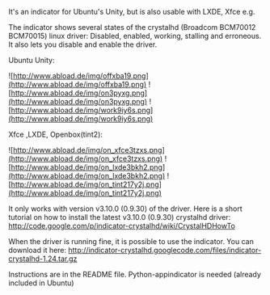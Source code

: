 It's an indicator for Ubuntu's Unity, but is also usable with LXDE, Xfce e.g.

The indicator shows several states of the crystalhd (Broadcom BCM70012 BCM70015) linux driver:
Disabled, enabled, working, stalling and erroneous.
It also lets you disable and enable the driver.

Ubuntu Unity:

![http://www.abload.de/img/offxba19.png](http://www.abload.de/img/offxba19.png)
![http://www.abload.de/img/on3pyxg.png](http://www.abload.de/img/on3pyxg.png)
![http://www.abload.de/img/work9iy6s.png](http://www.abload.de/img/work9iy6s.png)

Xfce ,LXDE, Openbox(tint2):

![http://www.abload.de/img/on_xfce3tzxs.png](http://www.abload.de/img/on_xfce3tzxs.png)
![http://www.abload.de/img/on_lxde3bkh2.png](http://www.abload.de/img/on_lxde3bkh2.png)
![http://www.abload.de/img/on_tint217y2j.png](http://www.abload.de/img/on_tint217y2j.png)

It only works with version v3.10.0 (0.9.30) of the driver.
Here is a short tutorial on how to install the latest v3.10.0 (0.9.30) crystalhd driver:
http://code.google.com/p/indicator-crystalhd/wiki/CrystalHDHowTo

When the driver is running fine, it is possible to use the indicator. You can download it here: http://indicator-crystalhd.googlecode.com/files/indicator-crystalhd-1.24.tar.gz

Instructions are in the README file. Python-appindicator is needed (already included in Ubuntu)